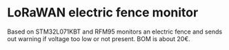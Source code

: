 # LoRaWAN electric fence monitor


Based on STM32L071KBT and RFM95 monitors an electric fence and sends out warning if voltage too low or not present. BOM is about 20€. 

